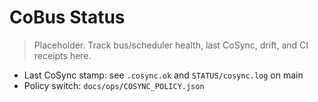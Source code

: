 # CoBus Status

> Placeholder. Track bus/scheduler health, last CoSync, drift, and CI receipts here.

- Last CoSync stamp: see `.cosync.ok` and `STATUS/cosync.log` on main
- Policy switch: `docs/ops/COSYNC_POLICY.json`
